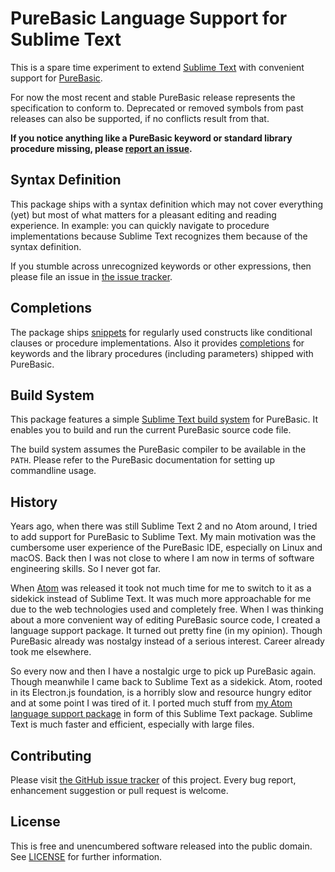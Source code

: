 # PureBasic Language Support for Sublime Text

This is a spare time experiment to extend [Sublime Text](https://www.sublimetext.com) with convenient support for [PureBasic](https://www.purebasic.com).

For now the most recent and stable PureBasic release represents the specification to conform to.
Deprecated or removed symbols from past releases can also be supported, if no conflicts result from that.

**If you notice anything like a PureBasic keyword or standard library procedure missing, please [report an issue](https://github.com/peterthomashorn/purebasic-language-for-sublime-text/issues).**

## Syntax Definition

This package ships with a syntax definition which may not cover everything (yet) but most of what matters for a pleasant editing and reading experience.
In example: you can quickly navigate to procedure implementations because Sublime Text recognizes them because of the syntax definition.

If you stumble across unrecognized keywords or other expressions, then please file an issue in [the issue tracker](https://github.com/peterthomashorn/purebasic-language-for-sublime-text/issues).

## Completions

The package ships [snippets](https://www.sublimetext.com/docs/completions.html) for regularly used constructs like conditional clauses or procedure implementations.
Also it provides [completions](https://www.sublimetext.com/docs/completions.html) for keywords and the library procedures (including parameters) shipped with PureBasic.

## Build System

This package features a simple [Sublime Text build system](https://www.sublimetext.com/docs/build_systems.html) for PureBasic.
It enables you to build and run the current PureBasic source code file.

The build system assumes the PureBasic compiler to be available in the `PATH`.
Please refer to the PureBasic documentation for setting up commandline usage.

## History

Years ago, when there was still Sublime Text 2 and no Atom around, I tried to add support for PureBasic to Sublime Text.
My main motivation was the cumbersome user experience of the PureBasic IDE, especially on Linux and macOS.
Back then I was not close to where I am now in terms of software engineering skills. So I never got far.

When [Atom](https://atom.io) was released it took not much time for me to switch to it as a sidekick instead of Sublime Text.
It was much more approachable for me due to the web technologies used and completely free.
When I was thinking about a more convenient way of editing PureBasic source code, I created a language support package.
It turned out pretty fine (in my opinion). Though PureBasic already was nostalgy instead of a serious interest.
Career already took me elsewhere.

So every now and then I have a nostalgic urge to pick up PureBasic again. Though meanwhile I came back to Sublime Text as a sidekick.
Atom, rooted in its Electron.js foundation, is a horribly slow and resource hungry editor and at some point I was tired of it.
I ported much stuff from [my Atom language support package](https://github.com/peterthomashorn/language-purebasic) in form of this Sublime Text package.
Sublime Text is much faster and efficient, especially with large files.

## Contributing

Please visit [the GitHub issue tracker](https://github.com/peterthomashorn/purebasic-language-for-sublime-text/issues) of this project.
Every bug report, enhancement suggestion or pull request is welcome.

## License

This is free and unencumbered software released into the public domain.
See [LICENSE](LICENSE) for further information.